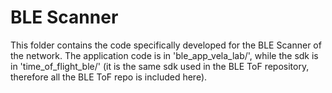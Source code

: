 BLE Scanner
========================

This folder contains the code specifically developed for the BLE Scanner of the network. The application code is in 'ble_app_vela_lab/', while the sdk is in 'time_of_flight_ble/' (it is the same sdk used in the BLE ToF repository, therefore all the BLE ToF repo is included here).
